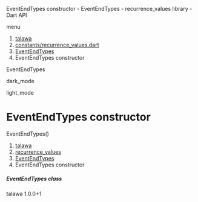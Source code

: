 




EventEndTypes constructor - EventEndTypes - recurrence\_values library - Dart API







menu

1. [talawa](../../index.html)
2. [constants/recurrence\_values.dart](../../constants_recurrence_values/constants_recurrence_values-library.html)
3. [EventEndTypes](../../constants_recurrence_values/EventEndTypes-class.html)
4. EventEndTypes constructor

EventEndTypes


dark\_mode

light\_mode




# EventEndTypes constructor


EventEndTypes()

 


1. [talawa](../../index.html)
2. [recurrence\_values](../../constants_recurrence_values/constants_recurrence_values-library.html)
3. [EventEndTypes](../../constants_recurrence_values/EventEndTypes-class.html)
4. EventEndTypes constructor

##### EventEndTypes class





talawa
1.0.0+1






